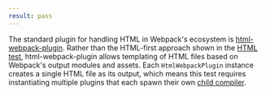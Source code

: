 ```yaml
---
result: pass
---
```


The standard plugin for handling HTML in Webpack's ecosystem is [html-webpack-plugin]. Rather than the HTML-first approach shown in the [HTML test](/non-js-resources/entry), html-webpack-plugin allows templating of HTML files based on Webpack's output modules and assets. Each `HtmlWebpackPlugin` instance creates a single HTML file as its output, which means this test requires instantiating multiple plugins that each spawn their own [child compiler].

[html-webpack-plugin]: https://github.com/jantimon/html-webpack-plugin
[child compiler]: https://webpack.js.org/api/compilation-object/#createchildcompiler
